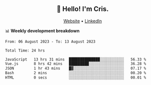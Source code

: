 
<h2 align="center">👋 Hello! I'm Cris.</h2>
<p align="center">
  <a href="https://www.criscunas.dev">Website</a> •
  <a href="https://www.linkedin.com/in/cristophercunas/">LinkedIn</a> 
</p>


📊 **Weekly development breakdown**
<!--START_SECTION:waka-->

```txt
From: 06 August 2023 - To: 13 August 2023

Total Time: 24 hrs

JavaScript   13 hrs 31 mins  ██████████████░░░░░░░░░░░   56.33 %
Vue.js       8 hrs 42 mins   █████████░░░░░░░░░░░░░░░░   36.28 %
JSON         1 hr 43 mins    █▓░░░░░░░░░░░░░░░░░░░░░░░   07.17 %
Bash         2 mins          ░░░░░░░░░░░░░░░░░░░░░░░░░   00.20 %
HTML         0 secs          ░░░░░░░░░░░░░░░░░░░░░░░░░   00.01 %
```

<!--END_SECTION:waka-->
